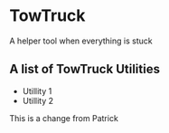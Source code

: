 # TowTruck
A helper tool when everything is stuck

## A list of TowTruck Utilities
- Utillity 1
- Utillity 2

This is a change from Patrick
